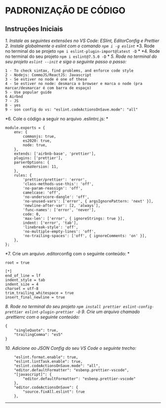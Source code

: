 # PADRONIZAÇÃO DE CÓDIGO


## Instruções Iniciais


*1. Instale as seguintes extensões no VS Code: ESlint, EditorConfig e Prettier*
*2. Instale globalmente o eslint com o comando `npm i -g eslint`*
*3. Rode no terminal do se projeto `npm i eslint-plugin-import@latest -D` *
*4. Rode no terminal do seu projeto `npm i eslint@7.5.0 -D` *
*5. Rode no terminal do seu projeto `eslint --init` e siga o seguinte passo a passo:*

```
1 - To check sintax, find problems, and enforce code style
2 - Nodejs: CommoJS/ReactJS: Javascript
3 - Se estiver no node é one of these
4 - Se estiver no node: desmarca o browser e marca o node (pra marcar/desmarcar é com barra de espaço)
5 - Use popular guide
6 Airbnd
7 - JS
8 - yes
9 - son config do vs: "eslint.codeActionsOnSave.mode": "all"
```

*6. Cole o código a seguir no arquivo .eslintrc.js: *

```
module.exports = {
	env: {
		commonjs: true,
		es2020: true,
		node: true,
	},
	extends: ['airbnb-base', 'prettier'],
	plugins: ['prettier'],
	parserOptions: {
		ecmaVersion: 11,
	},
	rules: {
		'prettier/prettier': 'error',
		'class-methods-use-this': 'off',
		'no-param-reassign': 'off',
		camelcase: 'off',
		'no-underscore-dangle': 'off',
		'no-unused-vars': ['error', { argsIgnorePattern: 'next' }],
		'newline-after-var': [2, 'always'],
		'func-names': ['error', 'never'],
		code: 0,
		'max-len': ['error', { ignoreStrings: true }],
		indent: ['error', 'tab'],
		'linebreak-style': 'off',
		'no-multiple-empty-lines': 'off',
		'no-trailing-spaces': ['off', { ignoreComments: 'on' }],
	},
};
```

*7. Crie um arquivo .editorconfig com o seguinte conteúdo: *

```
root = true

[*]
end_of_line = lf
indent_style = tab
indent_size = 4
charset = utf-8
trim_trailing_whitespace = true
insert_final_newline = true

```
*8. Rode no terminal do seu projeto `npm install prettier eslint-config-prettier eslint-plugin-prettier -D`*
*9. Crie um arquivo chamado .prettierrc com o seguinte conteúdo:*

```
{
	"singleQuote": true,
	"trailingComma": "es5"
}

```

*10. Adicione ao JSON Config do seu VS Code o seguinte trecho:*

```
    "eslint.format.enable": true,
    "eslint.lintTask.enable": true,
    "eslint.codeActionsOnSave.mode": "all",
    "editor.defaultFormatter": "esbenp.prettier-vscode",
    "[javascript]": {
        "editor.defaultFormatter": "esbenp.prettier-vscode"
    },
    "editor.codeActionsOnSave": {
        "source.fixAll.eslint": true
    },
```

---
